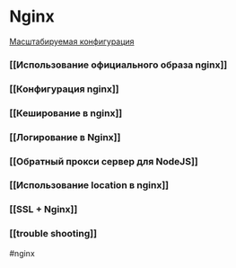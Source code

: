 # Nginx

[Масштабируемая конфигурация](https://habr.com/ru/company/oleg-bunin/blog/313666/)

### [[Использование официального образа nginx]]

### [[Конфигурация nginx]]

### [[Кеширование в nginx]]

### [[Логирование в Nginx]]

### [[Обратный прокси сервер для NodeJS]]

### [[Использование location в nginx]]

### [[SSL + Nginx]]

### [[trouble shooting]]

#nginx